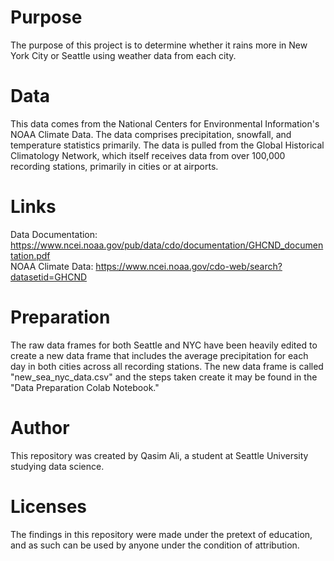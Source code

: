 # Purpose
The purpose of this project is to determine whether it rains more in New York City or Seattle
using weather data from each city.

# Data
This data comes from the National Centers for Environmental Information's NOAA Climate Data. 
The data comprises precipitation, snowfall, and temperature statistics primarily. The data is
pulled from the Global Historical Climatology Network, which itself receives data from over 
100,000 recording stations, primarily in cities or at airports.

# Links
Data Documentation: https://www.ncei.noaa.gov/pub/data/cdo/documentation/GHCND_documentation.pdf
<br />
NOAA Climate Data: https://www.ncei.noaa.gov/cdo-web/search?datasetid=GHCND

# Preparation
The raw data frames for both Seattle and NYC have been heavily edited to create a new data frame that includes the average precipitation for each day in both cities across all recording stations. The new data frame is called "new_sea_nyc_data.csv" and the steps taken create it may be found in the "Data Preparation Colab Notebook."

# Author
This repository was created by Qasim Ali, a student at Seattle University studying data science.

# Licenses
The findings in this repository were made under the pretext of education, and as such can be used by anyone under the condition of attribution.
